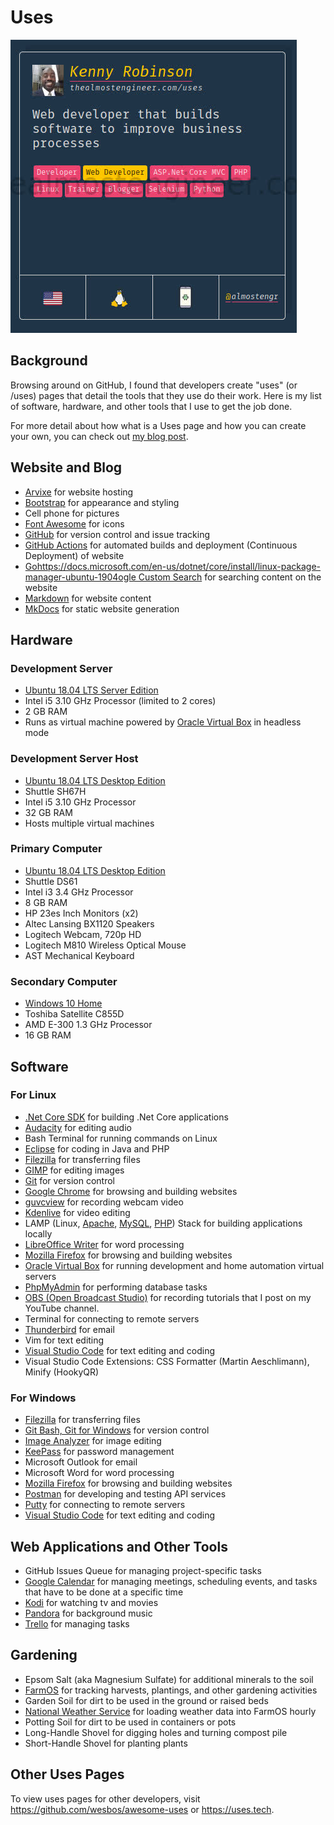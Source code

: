 ﻿# Uses

![My uses page entry on uses.tech](/images/2020.02.01-uses-entry.jpg)

## Background

Browsing around on GitHub, I found that developers create "uses" (or /uses) pages that 
detail the tools that they use do their work. Here is my list of software, 
hardware, and other tools that I use to get the job done. 

For more detail about how what is a Uses page and how you can create your own, 
you can check out [my blog post](/technology/2020.02.01-developer-uses-page).

## Website and Blog

* [Arvixe](https://www.arvixe.com/) for website hosting
* [Bootstrap](https://getbootstrap.com) for appearance and styling
* Cell phone for pictures
* [Font Awesome](https://fontawesome.com) for icons
* [GitHub](https://github.com/almostengr/almostengrwebsite) for version control and issue tracking
* [GitHub Actions](https://github.com/features/actions) for automated builds and deployment (Continuous Deployment) of website
* [Gohttps://docs.microsoft.com/en-us/dotnet/core/install/linux-package-manager-ubuntu-1904ogle Custom Search](https://cse.google.com/cse/) for searching content on the website
* [Markdown](https://www.markdownguide.org/) for website content
* [MkDocs](https://mkdocs.org) for static website generation

## Hardware

### Development Server

* [Ubuntu 18.04 LTS Server Edition](https://ubuntu.com)
* Intel i5 3.10 GHz Processor (limited to 2 cores)
* 2 GB RAM
* Runs as virtual machine powered by [Oracle Virtual Box](https://virtualbox.org) in headless mode

### Development Server Host

* [Ubuntu 18.04 LTS Desktop Edition](https://ubuntu.com)
* Shuttle SH67H
* Intel i5 3.10 GHz Processor
* 32 GB RAM
* Hosts multiple virtual machines

### Primary Computer 

* [Ubuntu 18.04 LTS Desktop Edition](https://ubuntu.com)
* Shuttle DS61
* Intel i3 3.4 GHz Processor
* 8 GB RAM
* HP 23es Inch Monitors (x2)
* Altec Lansing BX1120 Speakers
* Logitech Webcam, 720p HD
* Logitech M810 Wireless Optical Mouse
* AST Mechanical Keyboard

### Secondary Computer 

* [Windows 10 Home](https://www.microsoft.com/en-us/software-download/windows10ISO)
* Toshiba Satellite C855D
* AMD E-300 1.3 GHz Processor
* 16 GB RAM

## Software

### For Linux 

* [.Net Core SDK](https://dotnet.microsoft.com/download) for building .Net Core applications
* [Audacity](https://www.audacityteam.org/) for editing audio
* Bash Terminal for running commands on Linux
* [Eclipse](https://eclipse.org) for coding in Java and PHP
* [Filezilla](https://filezilla-project.org/) for transferring files
* [GIMP](https://www.gimp.org) for editing images
* [Git](https://git-scm.com/) for version control
* [Google Chrome](https://google.com/chrome) for browsing and building websites
* [guvcview](https://en.wikipedia.org/wiki/Guvcview) for recording webcam video
* [Kdenlive](https://kdenlive.org/en) for video editing
* LAMP (Linux, [Apache](https://www.apache.org), [MySQL](https://www.mysql.com), [PHP](https://www.php.net)) 
Stack for building applications locally
* [LibreOffice Writer](https://www.libreoffice.org) for word processing
* [Mozilla Firefox](https://www.mozilla.org/en-us/firefox) for browsing and building websites
* [Oracle Virtual Box](https://virtualbox.org) for running development and home automation virtual servers
* [PhpMyAdmin](https://phpmyadmin.net) for performing database tasks
* [OBS (Open Broadcast Studio)](https://obsproject.com/) for recording tutorials 
that I post on my YouTube channel.
* Terminal for connecting to remote servers
* [Thunderbird](https://thunderbird.net/en-us) for email
* Vim for text editing
* [Visual Studio Code](https://code.visualstudio.com/download) for text editing and coding
* Visual Studio Code Extensions: CSS Formatter (Martin Aeschlimann), Minify (HookyQR)

### For Windows 

* [Filezilla](https://filezilla-project.org/) for transferring files
* [Git Bash, Git for Windows](https://gitforwindows.org) for version control
* [Image Analyzer](http://meesoft.com/Analyzer/) for image editing
* [KeePass](https://keepass.info/) for password management
* Microsoft Outlook for email 
* Microsoft Word for word processing
* [Mozilla Firefox](https://www.mozilla.org/en-us/firefox) for browsing and building websites
* [Postman](https://getpostman.com) for developing and testing API services
* [Putty](https://www.putty.org) for connecting to remote servers
* [Visual Studio Code](https://code.visualstudio.com/download) for text editing and coding

## Web Applications and Other Tools

* GitHub Issues Queue for managing project-specific tasks
* [Google Calendar](https://www.google.com/calendar) for managing meetings, scheduling events,
and tasks that have to be done at a specific time
* [Kodi](https://kodi.tv) for watching tv and movies
* [Pandora](https://pandora.com) for background music
* [Trello](https://trello.com/almostengr/recommend) for managing tasks

## Gardening

* Epsom Salt (aka Magnesium Sulfate) for additional minerals to the soil
* [FarmOS](https://www.farmos.org) for tracking harvests, plantings, and other gardening activities
* Garden Soil for dirt to be used in the ground or raised beds
* [National Weather Service](https://www.weather.gov/) for loading weather data into FarmOS hourly
* Potting Soil for dirt to be used in containers or pots
* Long-Handle Shovel for digging holes and turning compost pile
* Short-Handle Shovel for planting plants

## Other Uses Pages

To view uses pages for other developers, visit 
<a href="https://github.com/wesbos/awesome-uses" target="_blank">https://github.com/wesbos/awesome-uses</a>
or 
<a href="https://uses.tech" target="_blank">https://uses.tech</a>.
